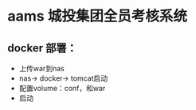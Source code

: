 # aams 城投集团全员考核系统

## docker 部署：
 - 上传war到nas
 - nas-> docker-> tomcat启动
 - 配置volume：conf，和war
 - 启动